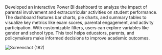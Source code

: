 Developed an interactive Power BI dashboard to analyze the impact of parental involvement and extracurricular activities on student performance. 
The dashboard features bar charts, pie charts, and summary tables to visualize key metrics like exam scores, parental engagement, and activity participation. 
With customizable filters, users can explore variables like gender and school type. 
This tool helps educators, parents, and policymakers make informed decisions to improve academic outcomes.

![Screenshot (182)](https://github.com/user-attachments/assets/8de2fe22-1e33-4eb1-bfcc-389a5da19a66)

